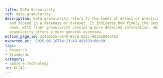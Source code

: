 ```yaml
---
title: Data Granularity
ref: data-granularity
description: Data granularity refers to the level of detail or precision of data collected
  and stored in a database or dataset. It indicates how finely the data is broken
  down, with finer granularity providing more detailed information, while coarser
  granularity offers a more general overview.
notion_page_id: 214d6625-c679-807d-a5bc-e03aa93c6462
exported_at: '2025-06-16T14:23:43.492683+00:00'
tags:
- Research
- Standards
category:
- Space & Technology
id: GL149
---
```



